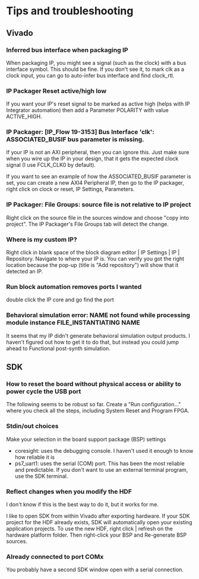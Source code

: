 # Tips and troubleshooting

## Vivado

### Inferred bus interface when packaging IP

When packaging IP, you might see a signal (such as the clock) with a bus interface symbol. This should be fine. If you don't see it, to mark clk as a clock input, you can go to auto-infer bus interface and find clock_rtl.

### IP Packager Reset active/high low

If you want your IP's reset signal to be marked as active high (helps with IP Integrator automation) then add a Parameter POLARITY with value ACTIVE_HIGH.

### IP Packager: [IP_Flow 19-3153] Bus Interface 'clk': ASSOCIATED_BUSIF bus parameter is missing.

If your IP is not an AXI peripheral, then you can ignore this. Just make sure when you wire up the IP in your design, that it gets the expected clock signal (I use FCLK_CLK0 by default).

If you want to see an example of how the ASSOCIATED_BUSIF parameter is set, you can create a new AXI4 Peripheral IP, then go to the IP packager, right click on clock or reset, IP Settings, Parameters.

### IP Packager: File Groups: source file is not relative to IP project

Right click on the source file in the sources window and choose "copy into project". The IP Packager's File Groups tab will detect the change.

### Where is my custom IP?

Right click in blank space of the block diagram editor | IP Settings | IP | Repository. Navigate to where your IP is. You can verify you got the right location because the pop-up (title is "Add repository") will show that it detected an IP.

### Run block automation removes ports I wanted

double click the IP core and go find the port

### Behavioral simulation error: NAME not found while processing module instance FILE_INSTANTIATING NAME

It seems that my IP didn't generate behavioral simulation output products. I haven't figured out how to get it to do that, but instead you could jump ahead to Functional post-synth simulation.


## SDK

### How to reset the board without physical access or ability to power cycle the USB port

The following seems to be robust so far. Create a "Run configuration..." where you check all the steps, including System Reset and Program FPGA.

### Stdin/out choices

Make your selection in the board support package (BSP) settings

* coresight: uses the debugging console. I haven't used it enough to know how reliable it is
* ps7_uart1: uses the serial (COM) port. This has been the most reliable and predictable. If you don't want to use an external terminal program, use the SDK terminal.

### Reflect changes when you modify the HDF

I don't know if this is the best way to do it, but it works for me. 

I like to open SDK from within Vivado after exporting hardware. If your SDK project for the HDF already exists, SDK will automatically open your existing application projects. To use the new HDF, right click | refresh on the hardware platform folder. Then right-click your BSP and Re-generate BSP sources.

### Already connected to port COMx

You probably have a second SDK window open with a serial connection.
